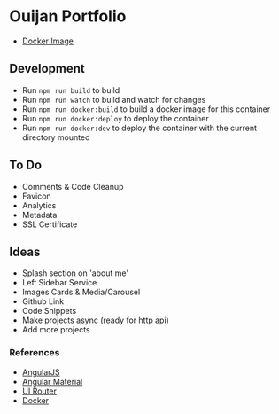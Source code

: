 # Ouijan Portfolio
- [Docker Image](https://hub.docker.com/r/ouijan/portfolio/)

## Development
- Run `npm run build` to build
- Run `npm run watch` to build and watch for changes
- Run `npm run docker:build` to build a docker image for this container
- Run `npm run docker:deploy` to deploy the container
- Run `npm run docker:dev` to deploy the container with the current directory mounted

## To Do
- Comments & Code Cleanup
- Favicon
- Analytics
- Metadata
- SSL Certificate

## Ideas
- Splash section on 'about me'
- Left Sidebar Service
- Images Cards & Media/Carousel
- Github Link
- Code Snippets
- Make projects async (ready for http api)
- Add more projects

### References
- [AngularJS](https://angularjs.org/)
- [Angular Material](https://material.angularjs.org)
- [UI Router](https://ui-router.github.io/ng1/docs/latest/)
- [Docker](https://www.docker.com/)